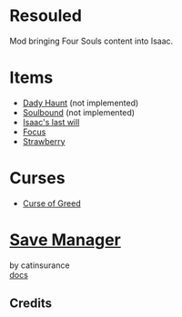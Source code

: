 # Resouled
Mod bringing Four Souls content into Isaac.

# Items
- [Dady Haunt](README/items/DaddyHaunt.md) (not implemented)
- [Soulbound](README/items/Soulbound.md) (not implemented)
- [Isaac's last will](README/items/IsaacsLastWill.md)
- [Focus](README/items/Focus.md)
- [Strawberry](README/items/Strawberry.md)

# Curses
- [Curse of Greed](README/curses/CurseOfGreed.md)

# [Save Manager](https://github.com/catinsurance/IsaacSaveManager)
by catinsurance \
[docs](https://github.com/catinsurance/IsaacSaveManager/wiki)

## Credits